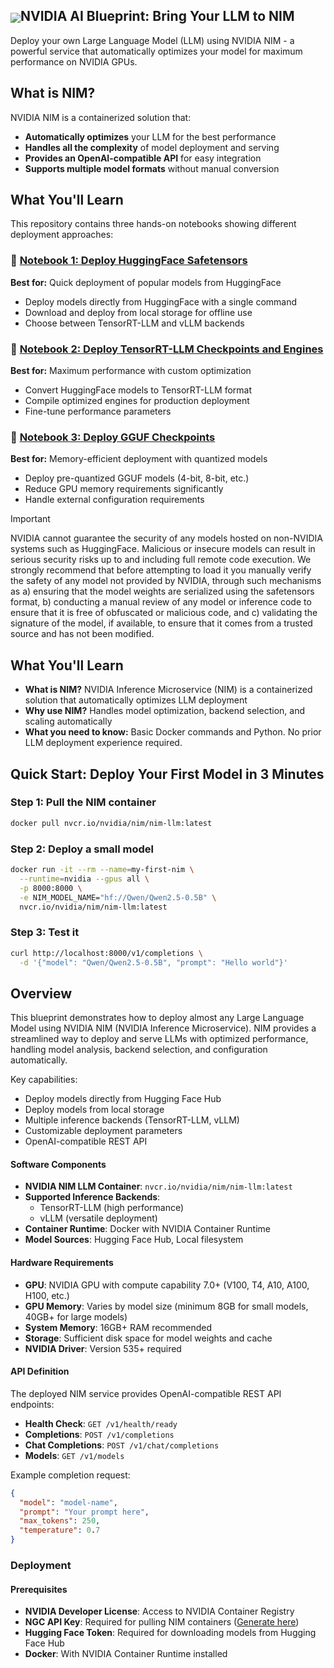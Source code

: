 <!--
SPDX-FileCopyrightText: Copyright (c) 2024-2025 NVIDIA CORPORATION & AFFILIATES. All rights reserved.
SPDX-License-Identifier: Apache-2.0

Licensed under the Apache License, Version 2.0 (the "License");
you may not use this file except in compliance with the License.
You may obtain a copy of the License at

http://www.apache.org/licenses/LICENSE-2.0

Unless required by applicable law or agreed to in writing, software
distributed under the License is distributed on an "AS IS" BASIS,
WITHOUT WARRANTIES OR CONDITIONS OF ANY KIND, either express or implied.
See the License for the specific language governing permissions and
limitations under the License.
-->

<h2><img align="center" src="https://github.com/user-attachments/assets/cbe0d62f-c856-4e0b-b3ee-6184b7c4d96f">NVIDIA AI Blueprint: Bring Your LLM to NIM</h2>

Deploy your own Large Language Model (LLM) using NVIDIA NIM - a powerful service that automatically optimizes your model for maximum performance on NVIDIA GPUs.

## What is NIM?

NVIDIA NIM is a containerized solution that:
- **Automatically optimizes** your LLM for the best performance
- **Handles all the complexity** of model deployment and serving
- **Provides an OpenAI-compatible API** for easy integration
- **Supports multiple model formats** without manual conversion

## What You'll Learn

This repository contains three hands-on notebooks showing different deployment approaches:

### 📘 [Notebook 1: Deploy HuggingFace Safetensors](deploy/1_HuggingFace_Safetensors.ipynb)
**Best for:** Quick deployment of popular models from HuggingFace
- Deploy models directly from HuggingFace with a single command
- Download and deploy from local storage for offline use
- Choose between TensorRT-LLM and vLLM backends

### 📗 [Notebook 2: Deploy TensorRT-LLM Checkpoints and Engines](deploy/2_TRTLLM_Checkpoints_Engines.ipynb)
**Best for:** Maximum performance with custom optimization
- Convert HuggingFace models to TensorRT-LLM format
- Compile optimized engines for production deployment
- Fine-tune performance parameters

### 📙 [Notebook 3: Deploy GGUF Checkpoints](deploy/3_GGUF_Checkpoints.ipynb)
**Best for:** Memory-efficient deployment with quantized models
- Deploy pre-quantized GGUF models (4-bit, 8-bit, etc.)
- Reduce GPU memory requirements significantly
- Handle external configuration requirements

> [!IMPORTANT]
> NVIDIA cannot guarantee the security of any models hosted on non-NVIDIA systems such as HuggingFace. Malicious or insecure models can result in serious security risks up to and including full remote code execution. We strongly recommend that before attempting to load it you manually verify the safety of any model not provided by NVIDIA, through such mechanisms as a) ensuring that the model weights are serialized using the safetensors format, b) conducting a manual review of any model or inference code to ensure that it is free of obfuscated or malicious code, and c) validating the signature of the model, if available, to ensure that it comes from a trusted source and has not been modified.

## What You'll Learn
- **What is NIM?** NVIDIA Inference Microservice (NIM) is a containerized solution that automatically optimizes LLM deployment
- **Why use NIM?** Handles model optimization, backend selection, and scaling automatically
- **What you need to know:** Basic Docker commands and Python. No prior LLM deployment experience required.

## Quick Start: Deploy Your First Model in 3 Minutes

### Step 1: Pull the NIM container
```bash
docker pull nvcr.io/nvidia/nim/nim-llm:latest
```

### Step 2: Deploy a small model
```bash
docker run -it --rm --name=my-first-nim \
  --runtime=nvidia --gpus all \
  -p 8000:8000 \
  -e NIM_MODEL_NAME="hf://Qwen/Qwen2.5-0.5B" \
  nvcr.io/nvidia/nim/nim-llm:latest
```

### Step 3: Test it
```bash
curl http://localhost:8000/v1/completions \
  -d '{"model": "Qwen/Qwen2.5-0.5B", "prompt": "Hello world"}'
```

## Overview
This blueprint demonstrates how to deploy almost any Large Language Model using NVIDIA NIM (NVIDIA Inference Microservice). NIM provides a streamlined way to deploy and serve LLMs with optimized performance, handling model analysis, backend selection, and configuration automatically.

Key capabilities:
- Deploy models directly from Hugging Face Hub
- Deploy models from local storage
- Multiple inference backends (TensorRT-LLM, vLLM)
- Customizable deployment parameters
- OpenAI-compatible REST API

#### Software Components
- **NVIDIA NIM LLM Container**: `nvcr.io/nvidia/nim/nim-llm:latest`
- **Supported Inference Backends**:
  - TensorRT-LLM (high performance)
  - vLLM (versatile deployment)
- **Container Runtime**: Docker with NVIDIA Container Runtime
- **Model Sources**: Hugging Face Hub, Local filesystem

#### Hardware Requirements
- **GPU**: NVIDIA GPU with compute capability 7.0+ (V100, T4, A10, A100, H100, etc.)
- **GPU Memory**: Varies by model size (minimum 8GB for small models, 40GB+ for large models)
- **System Memory**: 16GB+ RAM recommended
- **Storage**: Sufficient disk space for model weights and cache
- **NVIDIA Driver**: Version 535+ required

#### API Definition
The deployed NIM service provides OpenAI-compatible REST API endpoints:

- **Health Check**: `GET /v1/health/ready`
- **Completions**: `POST /v1/completions`
- **Chat Completions**: `POST /v1/chat/completions`
- **Models**: `GET /v1/models`

Example completion request:
```json
{
  "model": "model-name",
  "prompt": "Your prompt here",
  "max_tokens": 250,
  "temperature": 0.7
}
```

### Deployment

#### Prerequisites
- **NVIDIA Developer License**: Access to NVIDIA Container Registry
- **NGC API Key**: Required for pulling NIM containers ([Generate here](https://docs.nvidia.com/ngc/gpu-cloud/ngc-user-guide/index.html#generating-api-key))
- **Hugging Face Token**: Required for downloading models from Hugging Face Hub
- **Docker**: With NVIDIA Container Runtime installed




